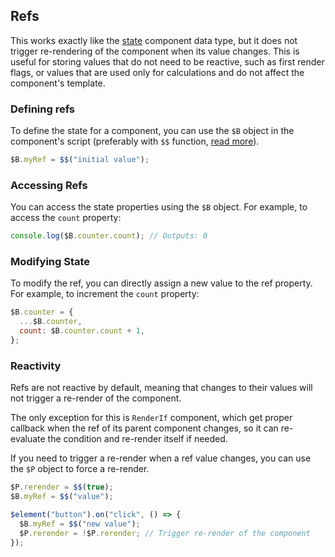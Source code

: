 ## Refs

This works exactly like the [state](Component_data/State) component data type, but it does not trigger re-rendering of the component when its value changes.
This is useful for storing values that do not need to be reactive, such as first render flags, or values that are used only for calculations and do not affect the component's template.

### Defining refs

To define the state for a component, you can use the `$B` object in the component's script (preferably with `$$` function, [read more](Component_data/Initial_value)).

```javascript
$B.myRef = $$("initial value");
```

### Accessing Refs

You can access the state properties using the `$B` object. For example, to access the `count` property:

```javascript
console.log($B.counter.count); // Outputs: 0
```

### Modifying State

To modify the ref, you can directly assign a new value to the ref property. For example, to increment the `count` property:

```javascript
$B.counter = {
  ...$B.counter,
  count: $B.counter.count + 1,
};
```

### Reactivity

Refs are not reactive by default, meaning that changes to their values will not trigger a re-render of the component.

The only exception for this is `RenderIf` component, which get proper callback when the ref of its parent component changes, so it can re-evaluate the condition and re-render itself if needed.

If you need to trigger a re-render when a ref value changes, you can use the `$P` object to force a re-render.

```javascript
$P.rerender = $$(true);
$B.myRef = $$("value");

$element("button").on("click", () => {
  $B.myRef = $$("new value");
  $P.rerender = !$P.rerender; // Trigger re-render of the component
});
```
